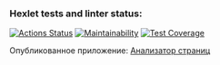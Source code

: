 ### Hexlet tests and linter status:
[![Actions Status](https://github.com/Denis-Shakhurov/java-project-72/actions/workflows/hexlet-check.yml/badge.svg)](https://github.com/Denis-Shakhurov/java-project-72/actions)
[![Maintainability](https://api.codeclimate.com/v1/badges/0ab6ec92a5dc3df5e115/maintainability)](https://codeclimate.com/github/Denis-Shakhurov/java-project-72/maintainability)
[![Test Coverage](https://api.codeclimate.com/v1/badges/0ab6ec92a5dc3df5e115/test_coverage)](https://codeclimate.com/github/Denis-Shakhurov/java-project-72/test_coverage)

Опубликованное приложение: [Анализатор страниц](https://java-project-72-2oc9.onrender.com)
